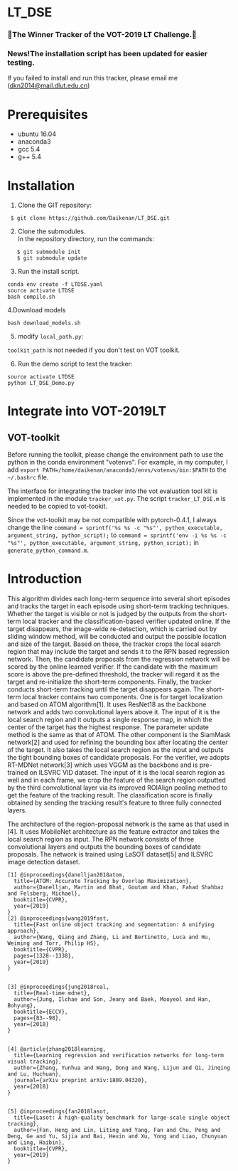 # LT_DSE

### :star2:The Winner Tracker of the VOT-2019 LT Challenge.:star2: 
### News!The installation script has been updated for easier testing.

If you failed to install and run this tracker, please email me (<dkn2014@mail.dlut.edu.cn>)

# Prerequisites

* ubuntu 16.04
* anaconda3
* gcc 5.4
* g++ 5.4
# Installation
1. Clone the GIT repository:
```
 $ git clone https://github.com/Daikenan/LT_DSE.git
```
2. Clone the submodules.  
   In the repository directory, run the commands:
```
   $ git submodule init  
   $ git submodule update
```
3. Run the install script. 
```
conda env create -f LTDSE.yaml
source activate LTDSE
bash compile.sh
```
4.Download models
```
bash download_models.sh
```

5. modify ``local_path.py``:

``toolkit_path`` is not needed if you don't test on VOT toolkit.

6. Run the demo script to test the tracker:
```
source activate LTDSE
python LT_DSE_Demo.py
```

# Integrate into VOT-2019LT

## VOT-toolkit
Before running the toolkit, please change the environment path to use the python in the conda environment "votenvs".
For example, in my computer, I add  `export PATH=/home/daikenan/anaconda3/envs/votenvs/bin:$PATH` to the `~/.bashrc` file.  

The interface for integrating the tracker into the vot evaluation tool kit is implemented in the module `tracker_vot.py`. The script `tracker_LT_DSE.m` is needed to be copied to vot-tookit. 

Since the vot-toolkit may be not compatible with pytorch-0.4.1, I always change the line  `command = sprintf('%s %s -c "%s"', python_executable, argument_string, python_script);` to `command = sprintf('env -i %s %s -c "%s"', python_executable, argument_string, python_script);` in `generate_python_command.m`. 

# Introduction
This algorithm divides each long-term sequence into several short episodes and tracks the target in each episode using short-term tracking techniques. Whether the target is visible or not is judged by the outputs from the short-term local tracker and the classification-based verifier updated online. If the target disappears, the image-wide re-detection, which is carried out by sliding window method, will be conducted and output the possible location and size of the target. Based on these, the tracker crops the local search region that may include the target and sends it to the RPN based regression network. Then, the candidate proposals from the regression network will be scored by the online learned verifier. If the candidate with the maximum score is above the pre-defined threshold, the tracker will regard it as the target and re-initialize the short-term components. Finally, the tracker conducts short-term tracking until the target disappears again. 
The short-term local tracker contains two components. One is for target localization and based on ATOM algorithm[1]. It uses ResNet18 as the backbone network and adds two convolutional layers above it. The input of it is the local search region and it outputs a single response map, in which the center of the target has the highest response. The parameter update method is the same as that of ATOM. The other component is the SiamMask network[2] and used for refining the bounding box after locating the center of the target. It also takes the local search region as the input and outputs the tight bounding boxes of candidate proposals. 
For the verifier, we adopts RT-MDNet network[3] which uses VGGM as the backbone and is pre-trained on ILSVRC VID dataset. The input of it is the local search region as well and in each frame, we crop the feature of the search region outputted by the third convolutional layer via its improved ROIAlign pooling method to get the feature of the tracking result. The classification score is finally obtained by sending the tracking result's feature to three fully connected layers. 

The architecture of the region-proposal network is the same as that used in [4]. It uses MobileNet architecture as the feature extractor and takes the local search region as input. The RPN network consists of three convolutional layers and outputs the bounding boxes of candidate proposals. The network is trained using LaSOT dataset[5] and ILSVRC image detection dataset. 
```
[1] @inproceedings{danelljan2018atom,
  title={ATOM: Accurate Tracking by Overlap Maximization},
  author={Danelljan, Martin and Bhat, Goutam and Khan, Fahad Shahbaz and Felsberg, Michael},
  booktitle={CVPR},
  year={2019}
}
[2] @inproceedings{wang2019fast,
  title={Fast online object tracking and segmentation: A unifying approach},
  author={Wang, Qiang and Zhang, Li and Bertinetto, Luca and Hu, Weiming and Torr, Philip HS},
  booktitle={CVPR},
  pages={1328--1338},
  year={2019}
}


[3] @inproceedings{jung2018real,
  title={Real-time mdnet},
  author={Jung, Ilchae and Son, Jeany and Baek, Mooyeol and Han, Bohyung},
  booktitle={ECCV},
  pages={83--98},
  year={2018}
}


[4] @article{zhang2018learning,
  title={Learning regression and verification networks for long-term visual tracking},
  author={Zhang, Yunhua and Wang, Dong and Wang, Lijun and Qi, Jinqing and Lu, Huchuan},
  journal={arXiv preprint arXiv:1809.04320},
  year={2018}
}


[5] @inproceedings{fan2018lasot,
  title={Lasot: A high-quality benchmark for large-scale single object tracking},
  author={Fan, Heng and Lin, Liting and Yang, Fan and Chu, Peng and Deng, Ge and Yu, Sijia and Bai, Hexin and Xu, Yong and Liao, Chunyuan and Ling, Haibin},
  booktitle={CVPR},
  year={2019}
}
```
